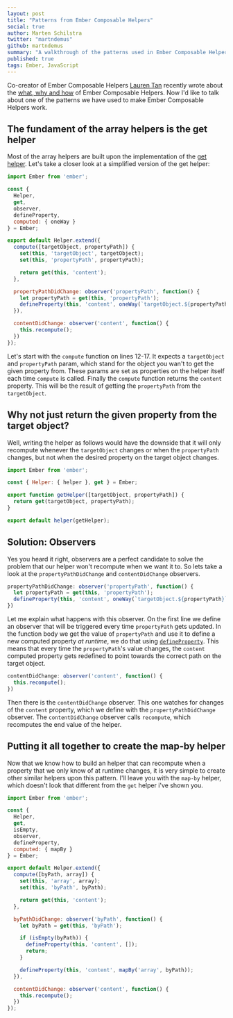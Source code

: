 ```yaml
---
layout: post
title: "Patterns from Ember Composable Helpers"
social: true
author: Marten Schilstra
twitter: "martndemus"
github: martndemus
summary: "A walkthrough of the patterns used in Ember Composable Helpers"
published: true
tags: Ember, JavaScript
---
```


Co-creator of Ember Composable Helpers [Lauren Tan][lauren] recently wrote about the [what, why and how][blogpost-lauren] of Ember Composable Helpers.
Now I'd like to talk about one of the patterns we have used to make Ember Composable Helpers work.

## The fundament of the array helpers is the get helper

Most of the array helpers are built upon the implementation of the [get helper][get-helper]. 
Let's take a closer look at a simplified version of the get helper:

```js
import Ember from 'ember';

const { 
  Helper, 
  get,
  observer,
  defineProperty,
  computed: { oneWay }
} = Ember;

export default Helper.extend({
  compute([targetObject, propertyPath]) {
    set(this, 'targetObject', targetObject);
    set(this, 'propertyPath', propertyPath);

    return get(this, 'content');
  },

  propertyPathDidChange: observer('propertyPath', function() {
    let propertyPath = get(this, 'propertyPath');
    defineProperty(this, 'content', oneWay(`targetObject.${propertyPath}`));
  }),

  contentDidChange: observer('content', function() {
    this.recompute();
  })
});
```

Let's start with the `compute` function on lines 12-17. 
It expects a `targetObject` and `propertyPath` param, which stand for the object you wan't to get the given property from.
These params are set as properties on the helper itself each time `compute` is called. Finally the `compute` function returns the `content` property. This will be the result of getting the `propertyPath` from the `targetObject`.

## Why not just return the given property from the target object?

Well, writing the helper as follows would have the downside that it will only recompute whenever the `targetObject` changes or when the `propertyPath` changes, but not when the desired property on the target object changes.

```js
import Ember from 'ember';

const { Helper: { helper }, get } = Ember;

export function getHelper([targetObject, propertyPath]) {
  return get(targetObject, propertyPath);
}

export default helper(getHelper);
```

## Solution: Observers

Yes you heard it right, observers are a perfect candidate to solve the problem that our helper won't recompute when we want it to. So lets take a look at the `propertyPathDidChange` and `contentDidChange` observers.

```js
propertyPathDidChange: observer('propertyPath', function() {
  let propertyPath = get(this, 'propertyPath');
  defineProperty(this, 'content', oneWay(`targetObject.${propertyPath}`));
})
```

Let me explain what happens with this observer. On the first line we define an observer that will be triggered every time `propertyPath` gets updated. In the function body we get the value of `propertyPath` and use it to define a new computed property _at runtime_, we do that using [`defineProperty`][defineproperty]. This means that every time the `propertyPath`'s value changes, the `content` computed property gets redefined to point towards the correct path on the target object.

```js
contentDidChange: observer('content', function() {
  this.recompute();
})
```

Then there is the `contentDidChange` observer. This one watches for changes of the `content` property, which we define with the `propertyPathDidChange` observer. The `contentDidChange` observer calls `recompute`, which recomputes the end value of the helper.

## Putting it all together to create the map-by helper

Now that we know how to build an helper that can recompute when a property that we only know of at runtime changes, it is very simple to create other similar helpers upon this pattern. I'll leave you with the `map-by` helper, which doesn't look that different from the `get` helper i've shown you.

```js
import Ember from 'ember';

const { 
  Helper, 
  get,
  isEmpty,
  observer,
  defineProperty,
  computed: { mapBy }
} = Ember;

export default Helper.extend({
  compute([byPath, array]) {
    set(this, 'array', array);
    set(this, 'byPath', byPath);

    return get(this, 'content');
  },

  byPathDidChange: observer('byPath', function() {
    let byPath = get(this, 'byPath');

    if (isEmpty(byPath)) {
      defineProperty(this, 'content', []);
      return;
    }

    defineProperty(this, 'content', mapBy('array', byPath));
  }),

  contentDidChange: observer('content', function() {
    this.recompute();
  })
});
```

[lauren]: https://twitter.com/sugarpirate_
[blogpost-lauren]: https://dockyard.com/blog/2016/04/18/ember-composable-helpers
[get-helper]: https://github.com/jmurphyau/ember-get-helper/blob/master/addon/helpers/get-glimmer.js
[defineproperty]: http://emberjs.com/api/classes/Ember.html#method_defineProperty
